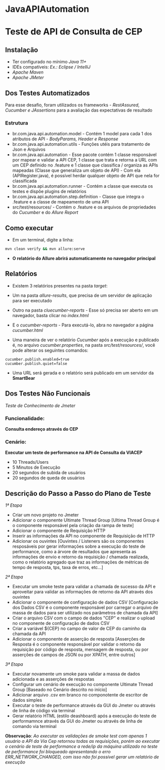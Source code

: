 # JavaAPIAutomation

# Teste de API de Consulta de CEP

## Instalação

- Ter configurado no mínimo *Java 11+*
- IDEs compatíveis: *Ex.: Eclipse / IntelliJ*
- *Apache Maven*
- *Apache JMeter*

## Dos Testes Automatizados

Para esse desafio, foram utilizados os frameworks - *RestAssured, Cucumber e JAssertions* para a avaliação das expectativas de resultado

### Estrutura

- br.com.java.api.automation.model - Contém 1 model para cada 1 dos atributos de API - *BodyParams, Header e Response*
- br.com.java.api.automation.utils - Funções utéis para tratamento de Json e Arquivos
- br.com.java.api.automation - Esse pacote contém 1 classe responsável por mapear e validar a API CEP, 1 classe que trata e retorna a URL com um CEP definido no .feature e 1 classe que classifica / organiza as APIs mapeadas (Classe que generaliza um objeto de API) - Com ela (APIRegister.java), é possível herdar qualquer objeto de API que nela for classificada
- br.com.java.api.automation.runner - Contém a classe que executa os testes e dispõe plugins de relatórios
- br.com.java.api.automation.step.definition - Classe que integra o .feature e a classe de mapeamento de uma API
- src/test/resources/ - Contém o .feature e os arquivos de propriedades do *Cucumber* e do *Allure Report*

## Como executar

- Em um terminal, digite a linha:
```bash
mvn clean verify && mvn allure:serve 
```

- **O relatório do Allure abrirá automaticamente no navegador principal**

## Relatórios

- Existem 3 relatórios presentes na pasta *target*:

- Um na pasta *allure-results*, que precisa de um servidor de aplicação para ser executado
- Outro na pasta *cluecumber-reports* - Esse só precisa ser aberto em um navegador, basta clicar no *index.html*
- E o *cucumber-reports* - Para executá-lo, abra no navegador a página *cucumber.html*

- Uma maneira de ver o relatório *Cucumber* após a execução e publicado é, no arquivo *cucumber.properties*, na pasta *src/test/resources/*, você pode alterar os seguintes comandos:
```
cucumber.publish.enabled=true
cucumber.publish.quiet=false
```
- Uma URL será gerada e o relatório será publicado em um servidor da **SmartBear**

## Dos Testes Não Funcionais

*Teste de Conhecimento de Jmeter*

### Funcionalidade:
**Consulta endereço através do CEP**

### Cenário:
**Executar um teste de performance na API de Consulta da VIACEP**

- 10 Threads/Users
- 5 Minutos de Execução
- 20 segundos de subida de usuários
- 20 segundos de queda de usuários

## Descrição do Passo a Passo do Plano de Teste

*1ª Etapa*
- Criar um novo projeto no Jmeter
- Adicionar o componente Ultimate Thread Group [Ultima Thread Group é o componente responsável pela criação da rampa de teste]
- Adicionar o componente de Requisição HTTP
- Inserir as informações da API no componente de Requisição de HTTP
- Adicionar os ouvintes [Ouvintes / Listeners são os componentes resposáveis por gerar informações sobre a execução do teste de performance, como a árvore de resultados que apresenta as informações de envio e retorno da requisição / chamada realizada, como o relatório agregado que traz as informações de métricas de tempo de resposta, tps, taxa de erros, etc...]

*2ª Etapa*
- Executar um smoke teste para validar a chamada de sucesso da API e aproveitar para validar as informações de retorno da API através dos ouvintes
- Adicionar o componente de configuração de dados CSV [Configuração dos Dados CSV é o componente responsável por carregar o arquivo de massa de dados para ser utilizado nos parâmetros de chamada da API]
- Criar o arquivo CSV com o campo de dados "CEP" e realizar o upload no componente de configuração de dados CSV
- Criar a variável ${CEP} no campo de valor de CEP do caminho da chamada da API
- Adicionar o componente de asserção de resposta [Asserções de Resposta é o componente responsável por validar o retorno da requisição por código de resposta, mensagem de resposta, ou por asserções de campos de JSON ou por XPATH, entre outros]

*3ª Etapa*
- Executar novamente um smoke para validar a massa de dados adicionada e as asserções de respostas 
- Configurar um cenário de execução no componente Ultimate Thread Group [Baseado no Cenário descrito no início]
- Adicionar arquivo .csv em branco no componotente de escritor de dados simples
- Executar o teste de performance através da GUI do Jmeter ou através de linha de código via terminal
- Gerar relatório HTML (estilo deashboard) após a execução do teste de performamnce através da GUI do Jmeter ou através de linha de comando via terminal


**Observação**: *Ao executar as validações de smoke test com apenas 1 usuário a API da Via Cep retornou todas as requisições, porém ao executar o cenário de teste de performance a rede/ip da máquina utilizado no teste de performance foi bloqueado apresentando o erro ERR_NETWORK_CHANGED, com isso não foi possível gerar um relatório de execução*
